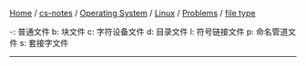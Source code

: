 [Home](https://mengxianbin.github.io) /
[cs-notes](https://mengxianbin.github.io/cs-notes/site) /
[Operating System](https://mengxianbin.github.io/cs-notes/site/Operating%20System) /
[Linux](https://mengxianbin.github.io/cs-notes/site/Operating%20System/Linux) /
[Problems](https://mengxianbin.github.io/cs-notes/site/Operating%20System/Linux/Problems) /
[file type](https://mengxianbin.github.io/cs-notes/site/Operating%20System/Linux/Problems/file%20type)

-: 普通文件
b: 块文件
c: 字符设备文件
d: 目录文件
l: 符号链接文件
p: 命名管道文件
s: 套接字文件

---
